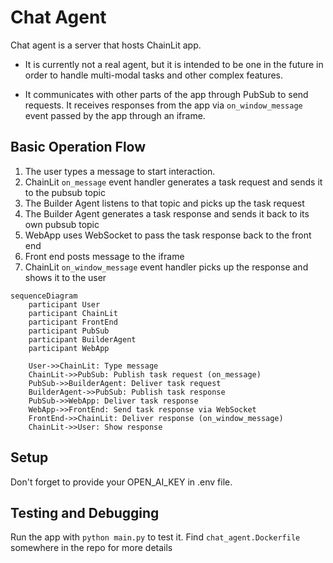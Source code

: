 # Chat Agent

Chat agent is a server that hosts ChainLit app. 
- It is currently not a real agent, but it is intended to be one in the future in order to handle multi-modal tasks and other complex features.

- It communicates with other parts of the app through PubSub to send requests.
It receives responses from the app via `on_window_message` event passed by the app through an iframe.


## Basic Operation Flow
1. The user types a message to start interaction.
2. ChainLit `on_message` event handler generates a task request and sends it to the pubsub topic
3. The Builder Agent listens to that topic and picks up the task request
4. The Builder Agent generates a task response and sends it back to its own pubsub topic
5. WebApp uses WebSocket to pass the task response back to the front end
6. Front end posts message to the iframe
7. ChainLit `on_window_message` event handler picks up the response and shows it to the user


```mermaid
sequenceDiagram
    participant User
    participant ChainLit
    participant FrontEnd
    participant PubSub
    participant BuilderAgent
    participant WebApp

    User->>ChainLit: Type message
    ChainLit->>PubSub: Publish task request (on_message)
    PubSub->>BuilderAgent: Deliver task request
    BuilderAgent->>PubSub: Publish task response
    PubSub->>WebApp: Deliver task response
    WebApp->>FrontEnd: Send task response via WebSocket
    FrontEnd->>ChainLit: Deliver response (on_window_message)
    ChainLit->>User: Show response
```
## Setup

Don't forget to provide your OPEN_AI_KEY in .env file.


## Testing and Debugging
Run the app with `python main.py` to test it.
Find `chat_agent.Dockerfile` somewhere in the repo for more details
